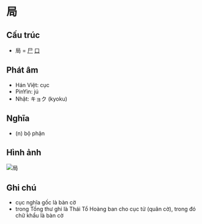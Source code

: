 # 局

## Cấu trúc
* 局 = [尸](尸.md) [口](口.md)

## Phát âm

* Hán Việt: cục
* PinYin: jú
* Nhật: キョク (kyoku)

## Nghĩa

* (n) bộ phận

## Hình ảnh
![局](../img/局.png)

## Ghi chú
* cục nghĩa gốc là bàn cờ
* trong Tống thư ghi là Thái Tổ Hoàng ban cho cục tử (quân cờ), trong đó chữ khẩu là bàn cờ

<script>window.HANZI_FIELD='局';</script>
